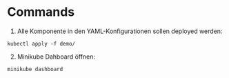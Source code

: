 # Commands

1. Alle Komponente in den YAML-Konfigurationen sollen deployed werden:

```
kubectl apply -f demo/
```


2. Minikube Dahboard öffnen:
```
minikube dashboard
```



